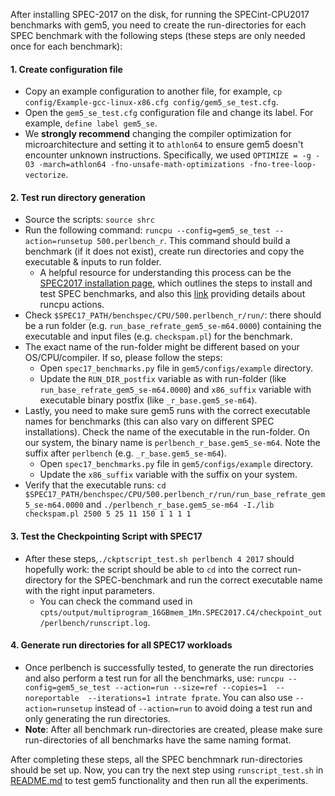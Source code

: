After installing SPEC-2017 on the disk, for running the SPECint-CPU2017 benchmarks with gem5, you need to create the run-directories for each SPEC benchmark with the following steps (these steps are only needed once for each benchmark):

#### 1. Create configuration file
- Copy an example configuration to another file, for example, `cp config/Example-gcc-linux-x86.cfg config/gem5_se_test.cfg`.
- Open the `gem5_se_test.cfg` configuration file and change its label. For example, `define label gem5_se`.
- We **strongly recommend** changing the compiler optimization for microarchitecture and setting it to `athlon64` to ensure gem5 doesn't encounter unknown instructions. Specifically, we used `OPTIMIZE = -g -O3 -march=athlon64 -fno-unsafe-math-optimizations -fno-tree-loop-vectorize`.

#### 2. Test run directory generation
- Source the scripts: `source shrc`
- Run the following command: `runcpu --config=gem5_se_test --action=runsetup 500.perlbench_r`. This command should build a benchmark (if it does not exist), create run directories and copy the executable & inputs to run folder. 
    - A helpful resource for understanding this process can be the [SPEC2017 installation page](https://www.spec.org/cpu2017/Docs/install-guide-unix.html), which outlines the steps to install and test SPEC benchmarks, and also this [link](https://www.spec.org/cpu2017/Docs/runcpu.html#action) providing details about runcpu actions.
- Check `$SPEC17_PATH/benchspec/CPU/500.perlbench_r/run/`: there should be a run folder (e.g. `run_base_refrate_gem5_se-m64.0000`) containing the executable and input files (e.g. `checkspam.pl`) for the benchmark.
- The exact name of the run-folder might be different based on your OS/CPU/compiler. If so, please follow the steps:
    * Open `spec17_benchmarks.py` file in `gem5/configs/example` directory.
    * Update the `RUN_DIR_postfix` variable as with run-folder (like `run_base_refrate_gem5_se-m64.0000`) and `x86_suffix` variable with executable binary postfix (like `_r_base.gem5_se-m64`).
- Lastly, you need to make sure gem5 runs with the correct executable names for benchmarks (this can also vary on different SPEC installations). Check the name of the executable in the run-folder. On our system, the binary name is `perlbench_r_base.gem5_se-m64`. Note the suffix after `perlbench` (e.g. `_r_base.gem5_se-m64`).
    * Open `spec17_benchmarks.py` file in `gem5/configs/example` directory.
    * Update the `x86_suffix` variable with the suffix on your system.
- Verify that the executable runs: `cd $SPEC17_PATH/benchspec/CPU/500.perlbench_r/run/run_base_refrate_gem5_se-m64.0000` and `./perlbench_r_base.gem5_se-m64 -I./lib checkspam.pl 2500 5 25 11 150 1 1 1 1`

#### 3. Test the Checkpointing Script with SPEC17
- After these steps,`./ckptscript_test.sh perlbench 4 2017` should hopefully work: the script should be able to `cd` into the correct run-directory for the SPEC-benchmark and run the correct executable name with the right input parameters. 
    - You can check the command used in `cpts/output/multiprogram_16GBmem_1Mn.SPEC2017.C4/checkpoint_out/perlbench/runscript.log`.

#### 4. Generate run directories for all SPEC17 workloads
- Once perlbench is successfully tested, to generate the run directories and also perform a test run for all the benchmarks, use: `runcpu --config=gem5_se_test --action=run --size=ref --copies=1  --noreportable  --iterations=1 intrate fprate`.  You can also use `--action=runsetup` instead of `--action=run` to avoid doing a test run and only generating the run directories.
- **Note**: After all benchmark run-directories are created, please make sure run-directories of all benchmarks have the same naming format.    


After completing these steps, all the SPEC benchmnark run-directories should be set up. Now, you can try the next step using `runscript_test.sh` in [README.md](./README.md) to test gem5 functionality and then run all the experiments.




